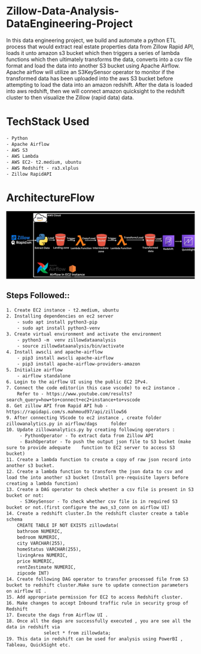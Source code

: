 # Zillow-Data-Analysis-DataEngineering-Project
In this data engineering project, we build and automate a python ETL process that would extract real estate properties data from Zillow Rapid API, loads it unto amazon s3 bucket which then triggers a series of lambda functions which then ultimately transforms the data, converts into a csv file format and load the data into another S3 bucket using Apache Airflow. Apache airflow will utilize an S3KeySensor operator to monitor if the transformed data has been uploaded into the aws S3 bucket before attempting to load the data into an amazon redshift. 
After the data is loaded into aws redshift, then we will connect amazon quicksight to the redshift cluster to then visualize the Zillow (rapid data) data.

# TechStack Used
    - Python
    - Apache Airflow
    - AWS S3
    - AWS Lambda
    - AWS EC2- t2.medium, ubuntu
    - AWS Redshift - ra3.xlplus
    - Zillow RapidAPI

# ArchitectureFlow
![alt text](image.png)

## Steps Followed::
    1. Create EC2 instance - t2.medium, ubuntu
    2. Installing dependencies on ec2 server
        - sudo apt install python3-pip
        - sudo apt install python3-venv
    3. Create virtual environment and activate the environment
        - python3 -m  venv zillowdataanalysis
        - source zillowdataanalysis/bin/activate
    4. Install awscli and apache-airflow
        - pip3 install awscli apache-airflow
        - pip3 install apache-airflow-providers-amazon
    5. Initialize airflow
        - airflow standalone
    6. Login to the airflow UI using the public EC2 IPv4.
    7. Connect the code editor(in this case vscode) to ec2 instance .
        Refer to - https://www.youtube.com/results?search_query=how+to+connect+ec2+instance+to+vscode
    8. Get zillow API from Rapid API hub - https://rapidapi.com/s.mahmoud97/api/zillow56
    9. After connecting VScode to ec2 instance , create folder zillowanalytics.py in airflow/dags     folder
    10. Update zillowanalytics.py by creating following operators :
         - PythonOperator - To extract data from Zillow API
         - BashOperator - To push the output json file to S3 bucket (make sure to provide adequate    function to EC2 server to access S3 bucket)
    11. Create a lambda function to create a copy of raw json record into another s3 bucket.
    12. Create a lambda function to transform the json data to csv and load the into another s3 bucket (Install pre-requisite layers before creating a lambda function)
    13. Create a DAG operator to check whether a csv file is present in S3 bucket or not:
         - S3KeySensor - To check whether csv file is in required S3 bucket or not.(first configure the aws_s3_conn on airflow UI)
    14. Create a redshift cluster.In the redshift cluster create a table schema
        CREATE TABLE IF NOT EXISTS zillowdata(
        bathroom NUMERIC,
        bedroom NUMERIC,
        city VARCHAR(255),
        homeStatus VARCHAR(255),
        livingArea NUMERIC,
        price NUMERIC,
        rentZestimate NUMERIC,
        zipcode INT)
    14. Create following DAG operator to transfer processed file from S3 bucket to redshift cluster.Make sure to update connection parameters on airflow UI .
    15. Add appropriate permission for EC2 to access Redshift cluster.
    16. Make changes to accept Inbound traffic rule in security group of Redshift
    17. Execute the dags from Airflow UI .
    18. Once all the dags are successfully executed , you are see all the data in redshift via
                  select * from zillowdata;
    19. This data in redshift can be used for analysis using PowerBI , Tableau, QuickSight etc.
    

